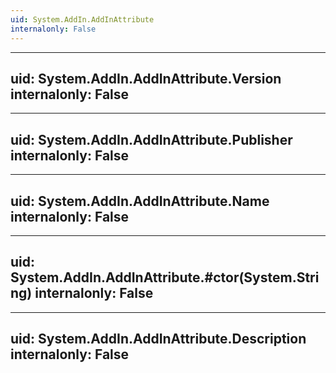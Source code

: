 ```yaml
---
uid: System.AddIn.AddInAttribute
internalonly: False
---
```


---
uid: System.AddIn.AddInAttribute.Version
internalonly: False
---

---
uid: System.AddIn.AddInAttribute.Publisher
internalonly: False
---

---
uid: System.AddIn.AddInAttribute.Name
internalonly: False
---

---
uid: System.AddIn.AddInAttribute.#ctor(System.String)
internalonly: False
---

---
uid: System.AddIn.AddInAttribute.Description
internalonly: False
---

